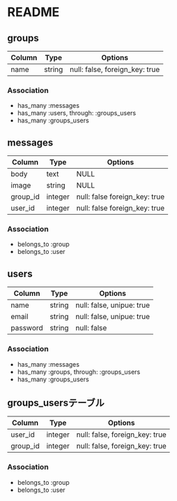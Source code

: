 # README

## groups
|Column|Type|Options|
|------|----|-------|
|name|string|null: false, foreign_key: true|

### Association
- has_many :messages
- has_many :users, through: :groups_users
- has_many :groups_users

## messages
|Column|Type|Options|
|------|----|-------|
|body|text|NULL|
|image|string|NULL|
|group_id|integer|null: false foreign_key: true|
|user_id|integer|null: false foreign_key: true|

### Association
- belongs_to :group
- belongs_to :user


## users
|Column|Type|Options|
|------|----|-------|
|name|string|null: false, unipue: true|
|email|string|null: false, unipue: true|
|password|string|null: false|

### Association
- has_many :messages
- has_many :groups, through: :groups_users
- has_many :groups_users

## groups_usersテーブル
|Column|Type|Options|
|------|----|-------|
|user_id|integer|null: false, foreign_key: true|
|group_id|integer|null: false, foreign_key: true|

### Association
- belongs_to :group
- belongs_to :user
